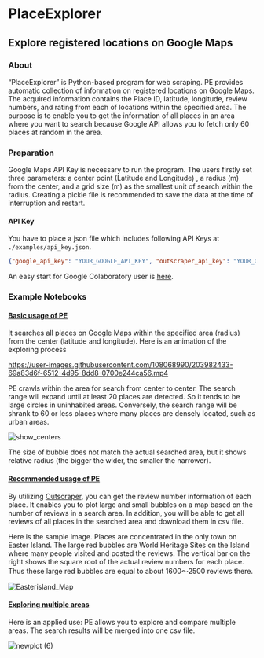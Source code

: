 # PlaceExplorer
## Explore registered locations on Google Maps

### About
“PlaceExplorer” is Python-based program for web scraping. PE provides automatic collection of information on registered locations on Google Maps. The acquired information contains the Place ID, latitude, longitude, review numbers, and rating from each of locations within the specified area.
The purpose is to enable you to get the information of all places in an area where you want to search because Google API allows you to fetch only 60 places at random in the area.

### Preparation
Google Maps API Key is necessary to run the program. 
The users firstly set three parameters: a center point (Latitude and Longitude) , a radius (m) from the center, and a grid size (m) as the smallest unit of search within the radius. 
Creating a pickle file is recommended to save the data at the time of interruption and restart.

#### API Key
You have to place a json file which includes following API Keys at `./examples/api_key.json`.
```json
{"google_api_key": "YOUR_GOOGLE_API_KEY", "outscraper_api_key": "YOUR_OUTSCRAPER_API_KEY"}
```
An easy start for Google Colaboratory user is [here](./docs/start_with_Google_Colaboratory.md). 

### Example Notebooks
#### [Basic usage of PE](https://github.com/TUCHIO/PlaceExplorer/blob/main/examples/basic_usage.ipynb)

It searches all places on Google Maps within the specified area (radius) from the center (latitude and longitude).
Here is an animation of the exploring process

https://user-images.githubusercontent.com/108068990/203982433-69a83d6f-6512-4d95-8dd8-0700e244ca56.mp4

PE crawls within the area for search from center to center. The search range will expand until at least 20 places are detected. So it tends to be large circles in uninhabited areas. Conversely, the search range will be shrank to 60 or less places where many places are densely located, such as urban areas.

![show_centers](https://user-images.githubusercontent.com/108068990/203982670-a654f8ed-af4f-4a6a-b561-67310e87ae30.png)

The size of bubble does not match the actual searched area, but it shows relative radius (the bigger the wider, the smaller the narrower). 

#### [Recommended usage of PE](https://github.com/TUCHIO/PlaceExplorer/blob/main/examples/recommended_usage.ipynb)
By utilizing [Outscraper](https://outscraper.com/), you can get the review number information of each place. It enables you to plot large and small bubbles on a map based on the number of reviews in a search area. In addition, you will be able to get all reviews of all places in the searched area and download them in csv file. 

Here is the sample image. Places are concentrated in the only town on Easter Island. The large red bubbles are World Heritage Sites on the Island where many people visited and posted the reviews. The vertical bar on the right shows the square root of the actual review numbers for each place. Thus these large red bubbles are equal to about 1600〜2500 reviews there.

![Easterisland_Map](https://user-images.githubusercontent.com/108068990/203985845-89fe54b9-46b1-4103-a678-d27e9708f74d.png)


#### [Exploring multiple areas](https://github.com/TUCHIO/PlaceExplorer/blob/main/examples/explore_multiple_areas.ipynb)
Here is an applied use: PE allows you to explore and compare multiple areas. The search results will be merged into one csv file.

![newplot (6)](https://user-images.githubusercontent.com/108068990/203986093-5b9c6ffb-705f-4a7c-b043-a377de53f4f4.png)


